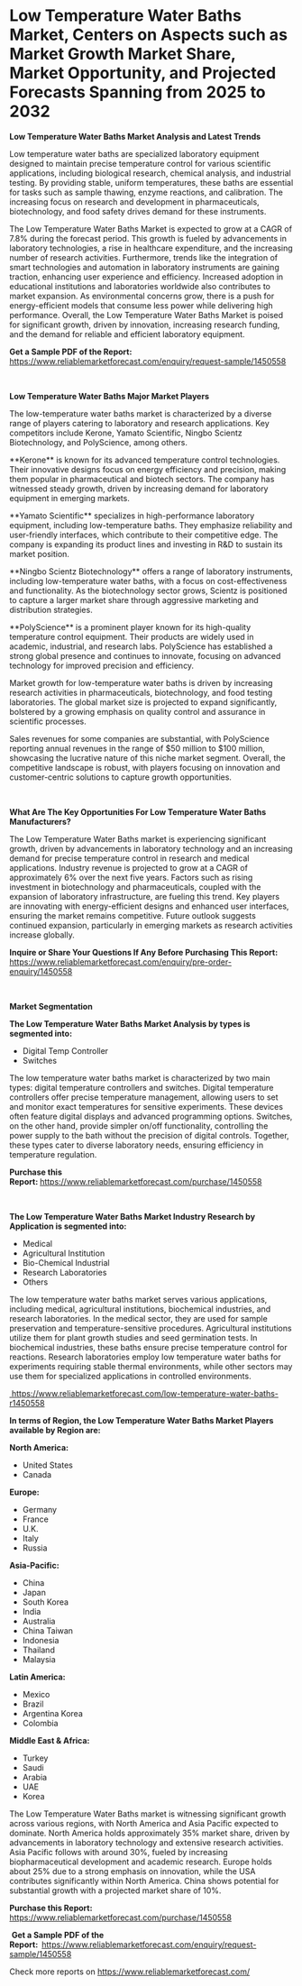 <p><h1>Low Temperature Water Baths Market, Centers on Aspects such as Market Growth Market Share, Market Opportunity, and Projected Forecasts Spanning from 2025 to 2032</h1></p><p><strong>Low Temperature Water Baths Market Analysis and Latest Trends</strong></p>
<p><p>Low temperature water baths are specialized laboratory equipment designed to maintain precise temperature control for various scientific applications, including biological research, chemical analysis, and industrial testing. By providing stable, uniform temperatures, these baths are essential for tasks such as sample thawing, enzyme reactions, and calibration. The increasing focus on research and development in pharmaceuticals, biotechnology, and food safety drives demand for these instruments.</p><p>The Low Temperature Water Baths Market is expected to grow at a CAGR of 7.8% during the forecast period. This growth is fueled by advancements in laboratory technologies, a rise in healthcare expenditure, and the increasing number of research activities. Furthermore, trends like the integration of smart technologies and automation in laboratory instruments are gaining traction, enhancing user experience and efficiency. Increased adoption in educational institutions and laboratories worldwide also contributes to market expansion. As environmental concerns grow, there is a push for energy-efficient models that consume less power while delivering high performance. Overall, the Low Temperature Water Baths Market is poised for significant growth, driven by innovation, increasing research funding, and the demand for reliable and efficient laboratory equipment.</p></p>
<p><strong>Get a Sample PDF of the Report:&nbsp;</strong> <a href="https://www.reliablemarketforecast.com/enquiry/request-sample/1450558?utm_campaign=3454&utm_medium=2&utm_source=Github&utm_content=ia&utm_term=11042025&utm_id=low-temperature-water-baths">https://www.reliablemarketforecast.com/enquiry/request-sample/1450558</a></p>
<p>&nbsp;</p>
<p><strong>Low Temperature Water Baths Major Market Players</strong></p>
<p><p>The low-temperature water baths market is characterized by a diverse range of players catering to laboratory and research applications. Key competitors include Kerone, Yamato Scientific, Ningbo Scientz Biotechnology, and PolyScience, among others.</p><p>**Kerone** is known for its advanced temperature control technologies. Their innovative designs focus on energy efficiency and precision, making them popular in pharmaceutical and biotech sectors. The company has witnessed steady growth, driven by increasing demand for laboratory equipment in emerging markets.</p><p>**Yamato Scientific** specializes in high-performance laboratory equipment, including low-temperature baths. They emphasize reliability and user-friendly interfaces, which contribute to their competitive edge. The company is expanding its product lines and investing in R&D to sustain its market position.</p><p>**Ningbo Scientz Biotechnology** offers a range of laboratory instruments, including low-temperature water baths, with a focus on cost-effectiveness and functionality. As the biotechnology sector grows, Scientz is positioned to capture a larger market share through aggressive marketing and distribution strategies.</p><p>**PolyScience** is a prominent player known for its high-quality temperature control equipment. Their products are widely used in academic, industrial, and research labs. PolyScience has established a strong global presence and continues to innovate, focusing on advanced technology for improved precision and efficiency.</p><p>Market growth for low-temperature water baths is driven by increasing research activities in pharmaceuticals, biotechnology, and food testing laboratories. The global market size is projected to expand significantly, bolstered by a growing emphasis on quality control and assurance in scientific processes.</p><p>Sales revenues for some companies are substantial, with PolyScience reporting annual revenues in the range of $50 million to $100 million, showcasing the lucrative nature of this niche market segment. Overall, the competitive landscape is robust, with players focusing on innovation and customer-centric solutions to capture growth opportunities.</p></p>
<p>&nbsp;</p>
<p><strong>What Are The Key Opportunities For Low Temperature Water Baths Manufacturers?</strong></p>
<p><p>The Low Temperature Water Baths market is experiencing significant growth, driven by advancements in laboratory technology and an increasing demand for precise temperature control in research and medical applications. Industry revenue is projected to grow at a CAGR of approximately 6% over the next five years. Factors such as rising investment in biotechnology and pharmaceuticals, coupled with the expansion of laboratory infrastructure, are fueling this trend. Key players are innovating with energy-efficient designs and enhanced user interfaces, ensuring the market remains competitive. Future outlook suggests continued expansion, particularly in emerging markets as research activities increase globally.</p></p>
<p><strong>Inquire or Share Your Questions If Any Before Purchasing This Report:</strong> <a href="https://www.reliablemarketforecast.com/enquiry/pre-order-enquiry/1450558?utm_campaign=3454&utm_medium=2&utm_source=Github&utm_content=ia&utm_term=11042025&utm_id=low-temperature-water-baths">https://www.reliablemarketforecast.com/enquiry/pre-order-enquiry/1450558</a></p>
<p>&nbsp;</p>
<p><strong>Market Segmentation</strong></p>
<p><strong>The Low Temperature Water Baths Market Analysis by types is segmented into:</strong></p>
<p><ul><li>Digital Temp Controller</li><li>Switches</li></ul></p>
<p><p>The low temperature water baths market is characterized by two main types: digital temperature controllers and switches. Digital temperature controllers offer precise temperature management, allowing users to set and monitor exact temperatures for sensitive experiments. These devices often feature digital displays and advanced programming options. Switches, on the other hand, provide simpler on/off functionality, controlling the power supply to the bath without the precision of digital controls. Together, these types cater to diverse laboratory needs, ensuring efficiency in temperature regulation.</p></p>
<p><strong>Purchase this Report:&nbsp;</strong><a href="https://www.reliablemarketforecast.com/purchase/1450558?utm_campaign=3454&utm_medium=2&utm_source=Github&utm_content=ia&utm_term=11042025&utm_id=low-temperature-water-baths">https://www.reliablemarketforecast.com/purchase/1450558</a></p>
<p>&nbsp;</p>
<p><strong>The Low Temperature Water Baths Market Industry Research by Application is segmented into:</strong></p>
<p><ul><li>Medical</li><li>Agricultural Institution</li><li>Bio-Chemical Industrial</li><li>Research Laboratories</li><li>Others</li></ul></p>
<p><p>The low temperature water baths market serves various applications, including medical, agricultural institutions, biochemical industries, and research laboratories. In the medical sector, they are used for sample preservation and temperature-sensitive procedures. Agricultural institutions utilize them for plant growth studies and seed germination tests. In biochemical industries, these baths ensure precise temperature control for reactions. Research laboratories employ low temperature water baths for experiments requiring stable thermal environments, while other sectors may use them for specialized applications in controlled environments.</p></p>
<p><a href="https://www.reliablemarketforecast.com/low-temperature-water-baths-r1450558?utm_campaign=3454&utm_medium=2&utm_source=Github&utm_content=ia&utm_term=11042025&utm_id=low-temperature-water-baths">&nbsp;https://www.reliablemarketforecast.com/low-temperature-water-baths-r1450558</a></p>
<p><strong>In terms of Region, the Low Temperature Water Baths Market Players available by Region are:</strong></p>
<p>
    <p> <strong> North America: </strong>
        <ul>
            <li>United States</li>
            <li>Canada</li>
        </ul>
        </p> 
    <p> <strong> Europe: </strong>
        <ul>
            <li>Germany</li>
            <li>France</li>
            <li>U.K.</li>
            <li>Italy</li>
            <li>Russia</li>
        </ul>
        </p> 
    <p> <strong> Asia-Pacific: </strong>
        <ul>
            <li>China</li>
            <li>Japan</li>
            <li>South Korea</li>
            <li>India</li>
            <li>Australia</li>
            <li>China Taiwan</li>
            <li>Indonesia</li>
            <li>Thailand</li>
            <li>Malaysia</li>
        </ul>
        </p> 
    <p> <strong> Latin America: </strong>
        <ul>
            <li>Mexico</li>
            <li>Brazil</li>
            <li>Argentina Korea</li>
            <li>Colombia</li>
        </ul>
        </p> 
    <p> <strong> Middle East & Africa: </strong>
        <ul>
            <li>Turkey</li>
            <li>Saudi</li>
            <li>Arabia</li>
            <li>UAE</li>
            <li>Korea</li>
        </ul>
    </p>
    </p>
<p><p>The Low Temperature Water Baths market is witnessing significant growth across various regions, with North America and Asia Pacific expected to dominate. North America holds approximately 35% market share, driven by advancements in laboratory technology and extensive research activities. Asia Pacific follows with around 30%, fueled by increasing biopharmaceutical development and academic research. Europe holds about 25% due to a strong emphasis on innovation, while the USA contributes significantly within North America. China shows potential for substantial growth with a projected market share of 10%.</p></p>
<p><strong>Purchase this Report: </strong><a href="https://www.reliablemarketforecast.com/purchase/1450558?utm_campaign=3454&utm_medium=2&utm_source=Github&utm_content=ia&utm_term=11042025&utm_id=low-temperature-water-baths">https://www.reliablemarketforecast.com/purchase/1450558</a></p>
<p>&nbsp;<strong>Get a Sample PDF of the Report:&nbsp;&nbsp;</strong><a href="https://www.reliablemarketforecast.com/enquiry/request-sample/1450558?utm_campaign=3454&utm_medium=2&utm_source=Github&utm_content=ia&utm_term=11042025&utm_id=low-temperature-water-baths">https://www.reliablemarketforecast.com/enquiry/request-sample/1450558</a></p>
<p><strong></strong></p>
<p>Check more reports on <a href="https://www.reliablemarketforecast.com/?utm_campaign=3454&utm_medium=2&utm_source=Github&utm_content=ia&utm_term=11042025&utm_id=low-temperature-water-baths">https://www.reliablemarketforecast.com/</a></p>